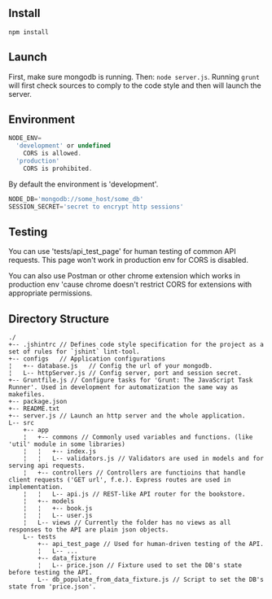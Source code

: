 Install
-------

`npm install`


Launch
------

First, make sure mongodb is running.
Then: `node server.js`.
Running `grunt` will first check sources to comply to the code style
and then will launch the server.


Environment
-----------
```javascript
NODE_ENV=
  'development' or undefined
    CORS is allowed.
  'production'
    CORS is prohibited.
```

By default the environment is 'development'.
```javascript
NODE_DB='mongodb://some_host/some_db'
SESSION_SECRET='secret to encrypt http sessions'
```

Testing
-------

You can use 'tests/api_test_page' for human testing
of common API requests. This page won't work in
production env for CORS is disabled.

You can also use Postman or other chrome extension
which works in production env 'cause chrome doesn't
restrict CORS for extensions with appropriate
permissions.


Directory Structure
-------------------
```shell
./  
+-- .jshintrc // Defines code style specification for the project as a set of rules for `jshint` lint-tool.  
+-- configs   // Application configurations  
¦   +-- database.js   // Config the url of your mongodb.  
¦   L-- httpServer.js // Config server, port and session secret.  
+-- Gruntfile.js // Configure tasks for 'Grunt: The JavaScript Task Runner'. Used in development for automatization the same way as makefiles.  
+-- package.json  
+-- README.txt  
+-- server.js // Launch an http server and the whole application.  
L-- src  
    +-- app  
    ¦   +-- commons // Commonly used variables and functions. (like 'util' module in some libraries)  
    ¦   ¦   +-- index.js  
    ¦   ¦   L-- validators.js // Validators are used in models and for serving api requests.  
    ¦   +-- controllers // Controllers are functioins that handle client requests ('GET url', f.e.). Express routes are used in implementation.  
    ¦   ¦   L-- api.js // REST-like API router for the bookstore.  
    ¦   +-- models  
    ¦   ¦   +-- book.js  
    ¦   ¦   L-- user.js  
    ¦   L-- views // Currently the folder has no views as all responses to the API are plain json objects.  
    L-- tests  
        +-- api_test_page // Used for human-driven testing of the API.  
        ¦   L-- ...  
        +-- data_fixture  
        ¦   L-- price.json // Fixture used to set the DB's state before testing the API.  
        L-- db_populate_from_data_fixture.js // Script to set the DB's state from 'price.json'.  
```
